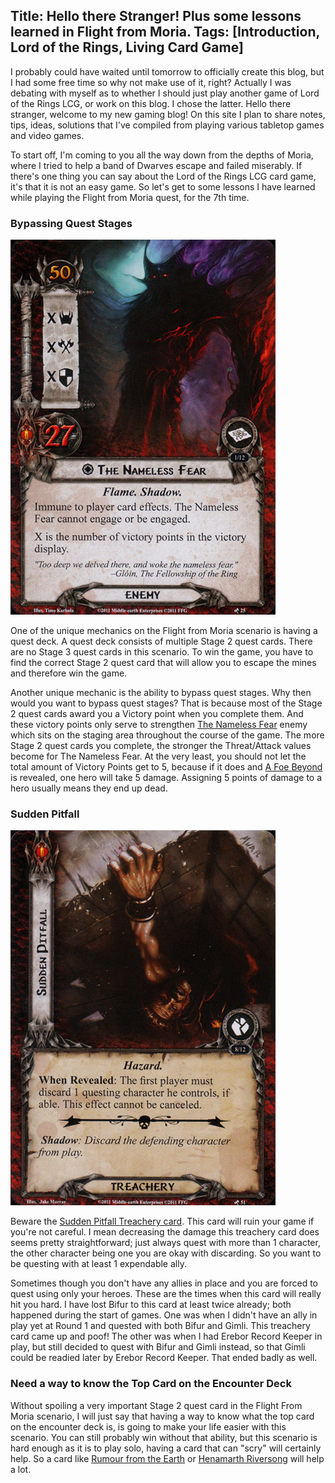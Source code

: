 Title: Hello there Stranger! Plus some lessons learned in Flight from Moria.
Tags: [Introduction, Lord of the Rings, Living Card Game]
---
I probably could have waited until tomorrow to officially create this blog, but I had some free time so why not make use of it, 
right? Actually I was debating with myself as to whether I should just play another game of Lord of the Rings LCG, or work on 
this blog. I chose the latter. Hello there stranger, welcome to my new gaming blog! On this site I plan to share notes, tips, 
ideas, solutions that I've compiled from playing various tabletop games and video games.

To start off, I'm coming to you all the way down from the depths of Moria, where I tried to help a band of Dwarves escape and 
failed miserably. If there's one thing you can say about the Lord of the Rings LCG card game, it's that it is not an easy game. 
So let's get to some lessons I have learned while playing the Flight from Moria quest, for the 7th time.

### Bypassing Quest Stages

<img src="/images/the-nameless-fear.jpg" class="img-float-left" alt="The Nameless Fear" title="The Nameless Fear">

One of the unique mechanics on the Flight from Moria scenario is having a quest deck. A quest deck consists of multiple Stage 
2 quest cards. There are no Stage 3 quest cards in this scenario. To win the game, you have to find the correct Stage 2 quest 
card that will allow you to escape the mines and therefore win the game.

Another unique mechanic is the ability to bypass quest stages. Why then would you want to bypass quest stages? That is because 
most of the Stage 2 quest cards award you a Victory point when you complete them. And these victory points only serve to 
strengthen [The Nameless Fear](http://hallofbeorn.com/LotR/Details/The-Nameless-Fear-KD) enemy which sits on the staging area 
throughout the course of the game. The more Stage 2 quest cards you complete, the stronger the Threat/Attack values become for 
The Nameless Fear. At the very least, you should not let the total amount of Victory Points get to 5, because if it does and 
[A Foe Beyond](http://hallofbeorn.com/LotR/Details/A-Foe-Beyond-KD) is revealed, one hero will take 5 damage. Assigning 5 
points of damage to a hero usually means they end up dead. 

### Sudden Pitfall

<img src="/images/Sudden-Pitfall.jpg" class="img-float-right" alt="Sudden Pitfall" title="Sudden Pitfall">

Beware the [Sudden Pitfall Treachery card](http://hallofbeorn.com/LotR/Details/Sudden-Pitfall-KD). This card will ruin your 
game if you're not careful. I mean decreasing the damage this treachery card does seems pretty straightforward; just always 
quest with more than 1 character, the other character being one you are okay with discarding. So you want to be questing with 
at least 1 expendable ally.

Sometimes though you don't have any allies in place and you are forced to quest using only your heroes. These are the times 
when this card will really hit you hard. I have lost Bifur to this card at least twice already; both happened during the start 
of games. One was when I didn't have an ally in play yet at Round 1 and quested with both Bifur and Gimli. This treachery card 
came up and poof! The other was when I had Erebor Record Keeper in play, but still decided to quest with Bifur and Gimli 
instead, so that Gimli could be readied later by Erebor Record Keeper. That ended badly as well.

### Need a way to know the Top Card on the Encounter Deck

Without spoiling a very important Stage 2 quest card in the Flight From Moria scenario, I will just say that having a way to 
know what the top card on the encounter deck is, is going to make your life easier with this scenario. You can still probably 
win without that ability, but this scenario is hard enough as it is to play solo, having a card that can "scry" will certainly 
help. So a card like [Rumour from the Earth](http://hallofbeorn.com/LotR/Details/Rumour-from-the-Earth-RtM) or 
[Henamarth Riversong](http://hallofbeorn.com/LotR/Details/Henamarth-Riversong-Core) will help a lot.
